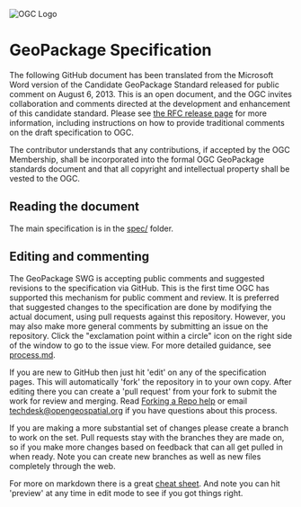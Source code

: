 ![OGC Logo](http://portal.opengeospatial.org/files/?artifact_id=11976&format=gif "OGC Logo")

GeoPackage Specification
==========

The following GitHub document has been translated from the Microsoft Word version of the Candidate GeoPackage Standard released for public comment on August 6, 2013. This is an open document, and the OGC invites collaboration and comments directed at the development and enhancement of this candidate standard. Please see [the RFC release page](http://www.opengeospatial.org/standards/requests/105) for more information, including instructions on how to provide traditional comments on the draft specification to OGC. 

The contributor understands that any contributions, if accepted by the OGC Membership, shall be incorporated into the formal OGC GeoPackage standards document and that all copyright and intellectual property shall be vested to the OGC.


Reading the document
--------------------
The main specification is in the [spec/](spec/) folder. 

Editing and commenting
----------------------
The GeoPackage SWG is accepting public comments and suggested revisions to the specification via GitHub. This is the first time OGC has supported this mechanism for public comment and review. 
It is preferred that suggested changes to the specification are done by modifying the actual document, using pull requests against this repository. 
However, you may also make more general comments by submitting an issue on the repository. Click the "exclamation point within a circle" icon on the right side of the window to go to the issue view.
For more detailed guidance, see [process.md](process.md).

If you are new to GitHub then just hit 'edit' on any of the specification pages.
This will automatically 'fork' the repository in to your own copy. After editing there you can create 
a 'pull request' from your fork to submit the work for review and merging. 
Read [Forking a Repo help](https://help.github.com/articles/fork-a-repo) or email techdesk@opengeospatial.org if you have questions about this process.

If you are making a more substantial set of changes please create a branch to work on the set. Pull requests
stay with the branches they are made on, so if you make more changes based on feedback that can all get 
pulled in when ready. Note you can create new branches as well as new files completely through the web.

For more on markdown there is a great [cheat sheet](https://github.com/adam-p/markdown-here/wiki/Markdown-Cheatsheet).
And note you can hit 'preview' at any time in edit mode to see if you got things right. 
